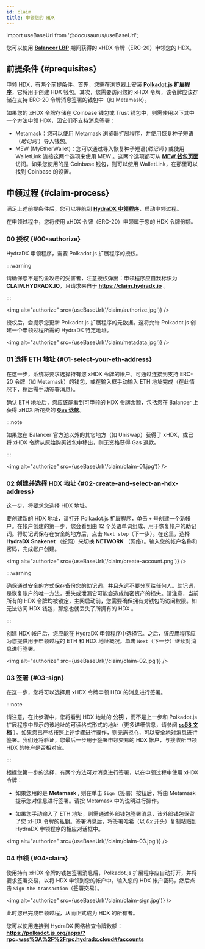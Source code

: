 ```yaml
---
id: claim
title: 申领您的 HDX
---
```


import useBaseUrl from '@docusaurus/useBaseUrl';

您可以使用 **[Balancer LBP](https://hydradxcn.substack.com/p/lbpgg)** 期间获得的 xHDX 令牌（ERC-20）申领您的 HDX。 

## 前提条件 {#prequisites}

申领 HDX，有两个前提条件。首先，您需在浏览器上安装 **[Polkadot.js 扩展程序](https://polkadot.js.org/extension/)**，它将用于创建 HDX 钱包。其次，您需要访问您的 xHDX 令牌，该令牌应该存储在支持 ERC-20 令牌消息签署的钱包中（如 Metamask）。

如果您的 xHDX 令牌存储在 Coinbase 钱包或 Trust 钱包中，则需使用以下其中一个方法申领 HDX，因它们不支持消息签署：

* Metamask：您可以使用 Metamask 浏览器扩展程序，并使用恢复种子短语（*助记词* ）导入钱包。
* MEW (MyEtherWallet)：您可以通过导入恢复种子短语(*助记词* ) 或使用 WalletLink 连接这两个选项来使用 MEW 。这两个选项都可从 **[MEW 钱包页面](https://www.myetherwallet.com/access-my-wallet)** 访问。如果您使用的是 Coinbase 钱包，则可以使用 WalletLink，在那里可以找到 Coinbase 的设置。

## 申领过程 {#claim-process}

满足上述前提条件后，您可以导航到 **[HydraDX 申领程序](https://claim.hydradx.io)**，启动申领过程。

在申领过程中，您将使用 xHDX 令牌（ERC-20）申领属于您的 HDX 令牌份额。

### 00 授权 {#00-authorize}

HydraDX 申领程序，需要 Polkadot.js 扩展程序的授权。

:::warning

请确保您不是钓鱼攻击的受害者，注意授权弹出：申领程序应自我标识为 **CLAIM.HYDRADX.IO**，且请求来自于 **https://claim.hydradx.io** 。

:::

<img alt="authorize" src={useBaseUrl('/claim/authorize.jpg')} />

授权后，会提示您更新 Polkadot.js 扩展程序的元数据。这将允许 Polkadot.js 创建一个申领过程所需的 HydraDX 特定地址。

<img alt="authorize" src={useBaseUrl('/claim/metadata.jpg')} />

### 01 选择 ETH 地址 {#01-select-your-eth-address}

在这一步，系统将要求选择持有您 xHDX 令牌的帐户。可通过连接到支持 ERC-20 令牌（如 Metamask）的钱包，或在输入框手动输入 ETH 地址完成（在此情况下，稍后需手动签署消息）。

确认 ETH 地址后，您应该能看到可申领的 HDX 令牌余额，包括您在 Balancer 上获得 xHDX 所花费的 **[Gas 退款](https://hydradxcn.substack.com/p/sczltp)**。

:::note

如果您在 Balancer 官方池以外的其它地方（如 Uniswap）获得了 xHDX，或已将 xHDX 令牌从原始购买钱包中移出，则无资格获得 Gas 退款。

:::

<img alt="authorize" src={useBaseUrl('/claim/claim-01.jpg')} />

### 02 创建并选择 HDX 地址 {#02-create-and-select-an-hdx-address}

这一步，将要求您选择 HDX 地址。

要创建新的 HDX 地址，请打开 Polkadot.js 扩展程序，单击 `+` 号创建一个新帐户。在帐户创建的第一步，您会看到由 12 个英语单词组成、用于恢复帐户的助记词。将助记词保存在安全的地方后，点击 `Next step`（下一步）。在这里，选择 **HydraDX Snakenet** （蛇网）来切换 **NETWORK** （网络）。输入您的帐户名称和密码，完成帐户创建。

<img alt="authorize" src={useBaseUrl('/claim/create-account.png')} />

:::warning 

确保通过安全的方式保存备份您的助记词，并且永远不要分享给任何人。助记词，是恢复账户的唯一方法，丢失或泄漏它可能会造成加密资产的损失。请注意，当前所有的 HDX 令牌均被锁定，主网启动前，您需要确保拥有对钱包的访问权限。如无法访问 HDX 钱包，那您也就丢失了所拥有的 HDX 。

:::

创建 HDX 帐户后，您应能在 HydraDX 申领程序中选择它。之后，该应用程序应为您提供用于申领过程的 ETH 和 HDX 地址概况。单击 `Next`（下一步）继续对消息进行签署。

<img alt="authorize" src={useBaseUrl('/claim/claim-02.jpg')} />

### 03 签署 {#03-sign}

在这一步，您将可以选择用 xHDX 令牌申领 HDX 的消息进行签署。

:::note

请注意，在此步骤中，您将看到 HDX 地址的 **公钥** ，而不是上一步和 Polkadot.js 扩展程序中显示的该地址的可读格式形式的地址（更多详细信息，请参阅 **[ss58 文档](https://polkadot.js.org/docs/keyring/start/ss58)** ）。如果您已严格按照上述步骤进行操作，则无需担心，可以安全地对消息进行签署。我们还将验证，您最后一步用于签署申领交易的 HDX 帐户，与接收所申领 HDX 的帐户是否相对应。

:::

根据您第一步的选择，有两个方法可对消息进行签署，以在申领过程中使用 xHDX 令牌：

* 如果您用的是 **Metamask** , 则在单击 `Sign`（签署）按钮后，将由 Metamask 提示您对信息进行签署。请按 Metamask 中的说明进行操作。 

* 如果您手动输入了 ETH 地址，则需通过外部钱包签署消息，该外部钱包保留了您 xHDX 令牌的私钥。签署消息后，将签署哈希（以 *0x* 开头）复制粘贴到 HydraDX 申领程序的相应对话框中。

<img alt="authorize" src={useBaseUrl('/claim/claim-03.jpg')} />

### 04 申领 {#04-claim}

使用持有 xHDX 令牌的钱包签署消息后，Polkadot.js 扩展程序应自动打开，并将要求签署交易，以将 HDX 申领到您的帐户中。输入您的 HDX 帐户密码，然后点击 `Sign the transaction`（签署交易）。

<img alt="authorize" src={useBaseUrl('/claim/claim-sign.jpg')} />

此时您已完成申领过程，从而正式成为 HDX 的所有者。

您可以使用连接到 HydraDX 网络检查令牌数额：
**https://polkadot.js.org/apps/?rpc=wss%3A%2F%2Frpc.hydradx.cloud#/accounts**
